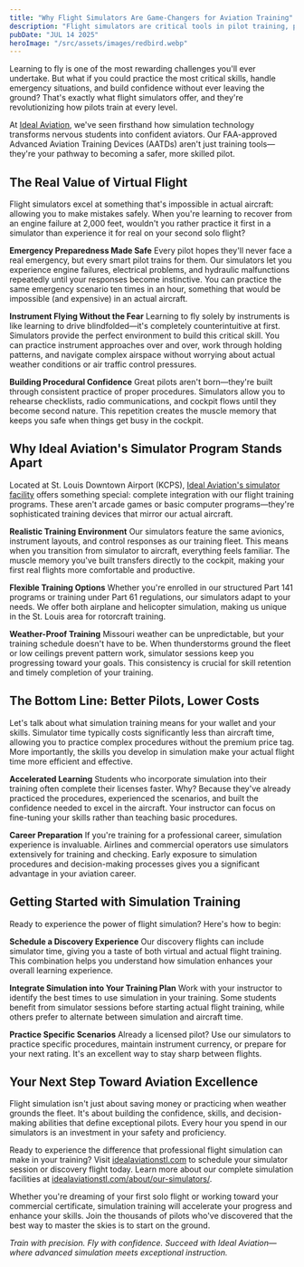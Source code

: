 ```yaml
---
title: "Why Flight Simulators Are Game-Changers for Aviation Training"
description: "Flight simulators are critical tools in pilot training, particularly in regions bustling with aviation activity, like St. Louis, Missouri. Their significance in the educational journey of a pilot cannot be overstated, offering a multi-faceted approach to mastering the skies."
pubDate: "JUL 14 2025"
heroImage: "/src/assets/images/redbird.webp"
---
```


Learning to fly is one of the most rewarding challenges you'll ever undertake. But what if you could practice the most critical skills, handle emergency situations, and build confidence without ever leaving the ground? That's exactly what flight simulators offer, and they're revolutionizing how pilots train at every level.

At [Ideal Aviation](https://idealaviationstl.com), we've seen firsthand how simulation technology transforms nervous students into confident aviators. Our FAA-approved Advanced Aviation Training Devices (AATDs) aren't just training tools—they're your pathway to becoming a safer, more skilled pilot.

## The Real Value of Virtual Flight

Flight simulators excel at something that's impossible in actual aircraft: allowing you to make mistakes safely. When you're learning to recover from an engine failure at 2,000 feet, wouldn't you rather practice it first in a simulator than experience it for real on your second solo flight?

**Emergency Preparedness Made Safe**
Every pilot hopes they'll never face a real emergency, but every smart pilot trains for them. Our simulators let you experience engine failures, electrical problems, and hydraulic malfunctions repeatedly until your responses become instinctive. You can practice the same emergency scenario ten times in an hour, something that would be impossible (and expensive) in an actual aircraft.

**Instrument Flying Without the Fear**
Learning to fly solely by instruments is like learning to drive blindfolded—it's completely counterintuitive at first. Simulators provide the perfect environment to build this critical skill. You can practice instrument approaches over and over, work through holding patterns, and navigate complex airspace without worrying about actual weather conditions or air traffic control pressures.

**Building Procedural Confidence**
Great pilots aren't born—they're built through consistent practice of proper procedures. Simulators allow you to rehearse checklists, radio communications, and cockpit flows until they become second nature. This repetition creates the muscle memory that keeps you safe when things get busy in the cockpit.

## Why Ideal Aviation's Simulator Program Stands Apart

Located at St. Louis Downtown Airport (KCPS), [Ideal Aviation's simulator facility](https://idealaviationstl.com/about/our-simulators/) offers something special: complete integration with our flight training programs. These aren't arcade games or basic computer programs—they're sophisticated training devices that mirror our actual aircraft.

**Realistic Training Environment**
Our simulators feature the same avionics, instrument layouts, and control responses as our training fleet. This means when you transition from simulator to aircraft, everything feels familiar. The muscle memory you've built transfers directly to the cockpit, making your first real flights more comfortable and productive.

**Flexible Training Options**
Whether you're enrolled in our structured Part 141 programs or training under Part 61 regulations, our simulators adapt to your needs. We offer both airplane and helicopter simulation, making us unique in the St. Louis area for rotorcraft training.

**Weather-Proof Training**
Missouri weather can be unpredictable, but your training schedule doesn't have to be. When thunderstorms ground the fleet or low ceilings prevent pattern work, simulator sessions keep you progressing toward your goals. This consistency is crucial for skill retention and timely completion of your training.

## The Bottom Line: Better Pilots, Lower Costs

Let's talk about what simulation training means for your wallet and your skills. Simulator time typically costs significantly less than aircraft time, allowing you to practice complex procedures without the premium price tag. More importantly, the skills you develop in simulation make your actual flight time more efficient and effective.

**Accelerated Learning**
Students who incorporate simulation into their training often complete their licenses faster. Why? Because they've already practiced the procedures, experienced the scenarios, and built the confidence needed to excel in the aircraft. Your instructor can focus on fine-tuning your skills rather than teaching basic procedures.

**Career Preparation**
If you're training for a professional career, simulation experience is invaluable. Airlines and commercial operators use simulators extensively for training and checking. Early exposure to simulation procedures and decision-making processes gives you a significant advantage in your aviation career.

## Getting Started with Simulation Training

Ready to experience the power of flight simulation? Here's how to begin:

**Schedule a Discovery Experience**
Our discovery flights can include simulator time, giving you a taste of both virtual and actual flight training. This combination helps you understand how simulation enhances your overall learning experience.

**Integrate Simulation into Your Training Plan**
Work with your instructor to identify the best times to use simulation in your training. Some students benefit from simulator sessions before starting actual flight training, while others prefer to alternate between simulation and aircraft time.

**Practice Specific Scenarios**
Already a licensed pilot? Use our simulators to practice specific procedures, maintain instrument currency, or prepare for your next rating. It's an excellent way to stay sharp between flights.

## Your Next Step Toward Aviation Excellence

Flight simulation isn't just about saving money or practicing when weather grounds the fleet. It's about building the confidence, skills, and decision-making abilities that define exceptional pilots. Every hour you spend in our simulators is an investment in your safety and proficiency.

Ready to experience the difference that professional flight simulation can make in your training? Visit [idealaviationstl.com](https://idealaviationstl.com) to schedule your simulator session or discovery flight today. Learn more about our complete simulation facilities at [idealaviationstl.com/about/our-simulators/](https://idealaviationstl.com/about/our-simulators/).

Whether you're dreaming of your first solo flight or working toward your commercial certificate, simulation training will accelerate your progress and enhance your skills. Join the thousands of pilots who've discovered that the best way to master the skies is to start on the ground.

_Train with precision. Fly with confidence. Succeed with Ideal Aviation—where advanced simulation meets exceptional instruction._
